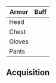 | Armor | Buff |
| ---- | ---- |
| Head |  |
| Chest |   |
| Gloves |  |
| Pants |  |

## Acquisition
